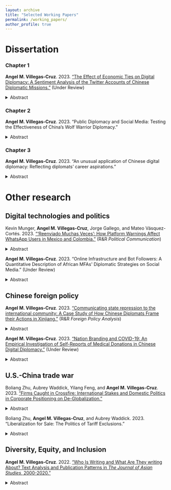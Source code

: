 ```yaml
---
layout: archive
title: "Selected Working Papers"
permalink: /working_papers/
author_profile: true
---
```


# Dissertation
### Chapter 1
<b>Angel M. Villegas-Cruz</b>. 2023. [“The Effect of Economic Ties on Digital Diplomacy: A Sentiment Analysis of the Twitter Accounts of Chinese Diplomatic Missions.”](https://github.com/AngelVillegasCruz/AngelVillegasCruz.github.io/raw/master/files/Chapter1.pdf) (Under Review)

<details>
<summary>Abstract</summary>
I examine how economic ties between host and guest countries affect the emotional valence in the social media content published by digital diplomats (DD). Strong economic ties will lead DD to adopt a positive tone because strong economic ties raise the potential costs of verbal aggressiveness online. A positive emotional valence on social media also serves to cultivate good public perceptions of the guest and its economic activities. To evaluate these claims, I analyze 53,601 original tweets published by 88 Chinese diplomatic Twitter accounts from 2014 to 2020. I find economic ties have a strong positive effect on the tone adopted by DD. As the host’s trade dependence with China increases, Chinese diplomatic missions are more likely to adopt a positive tone on Twitter, especially when talking about politics and business. This research contributes to the study of how countries use social media to conduct diplomacy.
</details>

### Chapter 2
<b>Angel M. Villegas-Cruz</b>. 2023. “Public Diplomacy and Social Media: Testing the Effectiveness of China’s Wolf Warrior Diplomacy.”

<details>
<summary>Abstract</summary>
In the second chapter, I conduct a survey experiment exposing American internet users to Chinese diplomatic tweets. To date, there has been surprisingly little research on the influence of Chinese digital diplomacy. My findings show that it does not significantly alter general perceptions of China. However, it has a strong backlash effect in terms of increasing support for anti-Chinese policies. Exposure to Chinese diplomatic tweets with competing information, verbal aggressiveness, and even, to a lesser extent, a friendly tone increases support for tougher policies toward Beijing, such as recognizing Taiwan as an independent country. Subgroup analyses also reveal that the effect of exposure to Chinese diplomatic tweets also varies based on participants’ social media use, education, ideology, and race. This finding is quite novel, as previous studies on the influence of online propaganda or public diplomacy have assumed a uniform effect among individuals.
</details>

### Chapter 3
<b>Angel M. Villegas-Cruz</b>. 2023. “An unusual application of Chinese digital diplomacy: Reflecting diplomats’ career aspirations.”

<details>
<summary>Abstract</summary>
In the final chapter, I explore whether Chinese diplomats’ personal backgrounds influence the way they use social media. I argue that diplomats with a non-traditional background (e.g., did not graduate from an elite diplomatic school) have a higher incentive to burnish their reputation at home through the use of digital diplomacy. To investigate this, I scrape tweets by Chinese diplomats and combine them with an original dataset of biographical information about the Chinese diplomatic elite, which I collected with the help of an undergraduate research assistant. The dataset contains information on approximately 500 high-level Chinese diplomatic elites, including Ministers, Vice-Ministers, Director-Generals, Deputy Director-Generals, Ambassadors, and Consuls. I collect information such as age, birthplace, gender, ethnicity, educational background, professional experience, language skills, etc. Through statistical analysis, I subsequently examine which individual-level factors influence their online political behavior.
</details>

# Other research
## Digital technologies and politics

Kevin Munger, <b>Angel M. Villegas-Cruz</b>, Jorge Gallego, and Mateo Vásquez-Cortés. 2023. [“‘Reenviado Muchas Veces’: How Platform Warnings Affect WhatsApp Users in Mexico and Colombia.”](https://github.com/AngelVillegasCruz/AngelVillegasCruz.github.io/raw/master/files/DigLitFB.pdf) (R&R <i>Political Communication</i>)

<details>
<summary>Abstract</summary>
Digital literacy affects how people use the internet. However, we argue that the concept of ”digital literacy” cannot usefully be applied to all internet users; there is simply too much heterogeneity across devices, platforms, and social contexts. We conduct surveys in Mexico and Colombia to understand how these people use the internet. We find that WhatsApp is by far the dominant platform across all sectors of society. In contrast to evidence from the US, we find that education is a better predictor of two measures of digital literacy than is age. We then conduct a survey experiment to test how people understand news shared on WhatsApp. We find that the inclusion of a link to source material increases respondents' trust in a message shared on WhatsApp, but that the platform-supplied note that a message has been shared many times has no such effect.
</details>

<b>Angel M. Villegas-Cruz</b>. 2023. “Online Infrastructure and Bot Followers: A Quantitative Description of African MFAs' Diplomatic Strategies on Social Media.” (Under Review)

<details>
<summary>Abstract</summary>
The use of social media in public diplomacy, or digital diplomacy, can be a tool for low-level information warfare to shape public opinion and serve political interests. Despite the focus of existing literature on great powers, African MFAs have embraced the digital revolution. This article traces the emergence of African digital diplomacy by exploring its online infrastructure, including its presence, determinants, bot followers, and more, through cross-platform and cross-country comparisons. It employs a quantitative descriptive approach to analyze an original dataset of all African MFAs on social media. Findings reveal that African MFAs are more active on Twitter despite having a larger presence on Facebook. The key determinants of African digital diplomacy are a large population, English as an official language, democratic governance, and widespread internet access. Furthermore, 38% of Twitter followers in African digital diplomacy are bots, with African MFAs in democracies having more bots than those in non-democracies. This research has implications for diplomatic communications in Africa and beyond.
</details>

## Chinese foreign policy

<b>Angel M. Villegas-Cruz</b>. 2023. [“Communicating state repression to the international community: A Case Study of How Chinese Diplomats Frame their Actions in Xinjiang.”](https://github.com/AngelVillegasCruz/AngelVillegasCruz.github.io/raw/master/files/Xinjiang.pdf) (R&R <i>Foreign Policy Analysis</i>)

<details>
<summary>Abstract</summary>
Regimes and their proxies seek to legitimize overt state repression abroad to avoid economic and reputational costs. Yet, few scholars have studied the international dimension of repression image management. I examine how countries communicate their repressive actions to the international community depending on the audience. Framing repression as a legitimate response to a credible threat (threat strategy) is more likely when communicating with countries facing higher levels of domestic threat. But due to in-group favoritism, when addressing in-group audiences of the repressed, governments are more likely to frame repression as necessary to protect the repressed (benevolent rule strategy). To test these claims, I collect 88,011 tweets about activities in Xinjiang published by 88 Chinese diplomatic accounts from 2014 to 2020. The results suggest that regimes change their repression image management strategies depending on the audience. Chinese government accounts in countries with higher levels of domestic conflict are more likely to use the threat strategy than those in countries with lower levels of conflict, while those in countries with a similar in-group to Xinjiang (Muslim countries) are more likely to use the benevolent rule strategy than those in out-group states. This expands our understanding of the communication strategies of human-rights-abusing regimes.
</details>

<b>Angel M. Villegas-Cruz</b>. 2023. [“Nation Branding and COVID-19: An Empirical Investigation of Self-Reports of Medical Donations in Chinese Digital Diplomacy.”](https://github.com/AngelVillegasCruz/AngelVillegasCruz.github.io/raw/master/files/COVID_19.pdf) (Under Review)

<details>
<summary>Abstract</summary>
This research examines how Beijing uses social media to publicize donations and engage in nation branding as it responds to the global backlash sparked by COVID-19. It argues that self-reports of medical donations aim to enhance China’s national brand, and therefore, reports about donations are expected to target countries harder hit by the virus. To test its claims, the research analyzes over 55,000 tweets published by Chinese diplomatic missions. The results show —controlled for Chinese donation exports— a positive and significant relationship between self-reports of medical donations and the host’s spread of COVID-19. Conversely, political or economic partners tend not to be mentioned as recipients. A comparison of government (CCP, ministries, etc.) and non-government donors (immigrants, firms, etc.) shows that only tweets about government donors are positively correlated with the spread of the virus. This research advances our knowledge of Chinese diplomats’ online political behavior.
</details>

## U.S.-China trade war

Boliang Zhu, Aubrey Waddick, Yilang Feng, and <b>Angel M. Villegas-Cruz</b>. 2023. [“Firms Caught in Crossfire: International Stakes and Domestic Politics in Corporate Positioning on De-Globalization.”](https://s18798.pcdn.co/gripe/wp-content/uploads/sites/18249/2021/07/TradeWar_072021.pdf)

<details>
<summary>Abstract</summary>
There has been a rise of protectionism and a move toward de-globalization across the globe. It is puzzling why businesses have not been more vocal opponents of protectionist policies. We examine U.S. firms’ public position taking in the U.S.-China trade war. After collecting a comprehensive dataset of firms’ public positions on the trade war, we show only 1.73 percent of large and very large U.S. firms have openly voiced opposition. One the one hand, we find larger and more productive firms, multinationals, and those more integrated in global supply chains are significantly more likely to openly oppose the imposition of tariffs. On the other hand, firms located in Republican districts are significantly less likely to do so. Our study is among the first to document firms’ positioning in a high-profile trade war. We demonstrate a critical role of domestic politics in silencing firms’ public opposition, which has important implications for globalization.
</details>

Boliang Zhu, <b>Angel M. Villegas-Cruz</b>, and Aubrey Waddick. 2023. “Liberalization for Sale: The Politics of Tariff Exclusions.”

<details>
<summary>Abstract</summary>
We propose and test an argument of liberalization for sale, akin to “protection for sale” (Grossman and Helpman 1994). In a new world where protectionism is the status quo, trade liberalization becomes a highly valuable private benefit, and it is targetable to specific constituents for political gains. Empirically, we examine the tariff exclusion process in the high-profile U.S.-China trade war. We build a novel data set of firms’ tariff exclusion requests and exemptions for the universe of large and very large U.S. firms. We show that firms’ decisions of submitting tariff exclusion requests are both economically and politically motivated. Yet, the Office of the U.S. Trade Representative’s tariff exclusion process is highly politicized and its decision of granting a tariff exclusion is primarily politically driven. Tariff exclusions are used to shore up political support in pivotal swing districts and to reward firms that are politically connected to the president’s co-partisans.
</details>

## Diversity, Equity, and Inclusion

<b>Angel M. Villegas-Cruz</b>. 2022. [“Who Is Writing and What Are They writing About? Text Analysis and Publication Patterns in <i>The Journal of Asian Studies</i>, 2000-2020.”](https://github.com/AngelVillegasCruz/AngelVillegasCruz.github.io/raw/master/files/Figures_CAS/Text_analysis_and_JAS_VIllegas_Cruz.pdf)

<details>
<summary>Abstract</summary>
This research examines publication patterns in Asian studies by using <i>The Journal of Asian Studies</i> (JAS) from 2000 to 2020 as a case study. Employing computational text analysis, I collect and analyze data about JAS authors and research articles. The findings reveal interesting patterns, in particular about authors’ gender, academic rank, affiliation, discipline, and geographic area of study. The results show an imbalance in publication rates for men and women in the JAS. The number of male authors is 414 (60%), while the number of female authors is 276 (40%). We also see a significant gender imbalance for female authors in all tenured and tenure-track positions. Furthermore, the analysis shows that historians and China scholars make up the bulk of JAS authors. Historians represent 42% of published authors (288 authors). Mainland China is the most studied geographical area, accounting for 199 (29%) of articles. JAS publication patterns in the 21st century have not been written about elsewhere. This essay is a first step in understanding gendered patterns of publications in Asian studies. It can help Asianists prioritize publishing articles about under-represented authors, disciplines, and geographic areas in the field.
</details>
